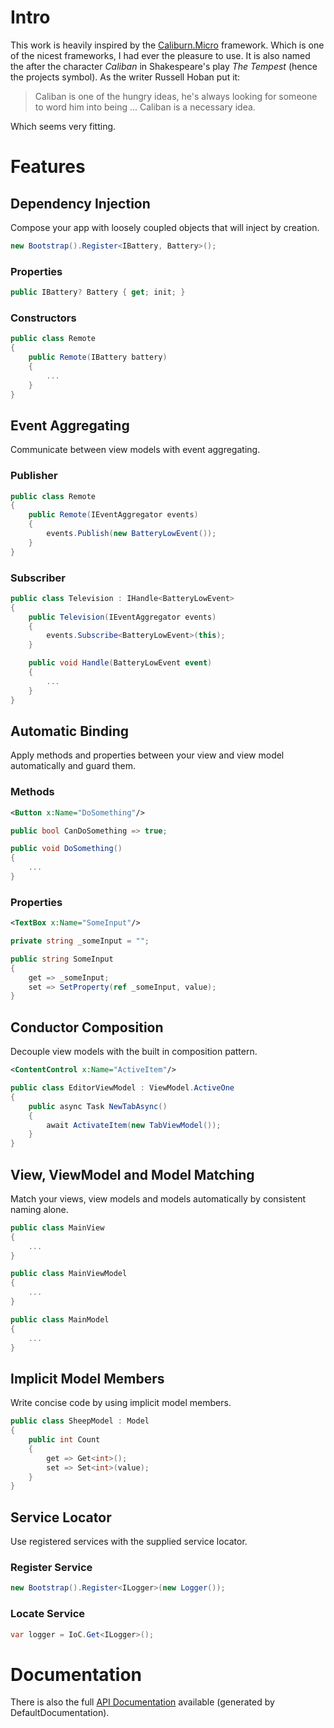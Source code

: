 # Intro
This work is heavily inspired by the [Caliburn.Micro](https://caliburnmicro.com) framework. Which is one of the nicest frameworks, I had ever the pleasure to use. It is also named the after the character *Caliban* in Shakespeare's play *The Tempest* (hence the projects symbol). As the writer Russell Hoban put it:

> Caliban is one of the hungry ideas, he's always looking for someone to word him into being ... Caliban is a necessary idea.

Which seems very fitting.

# Features

## Dependency Injection
Compose your app with loosely coupled objects that will inject by creation.

```cs
new Bootstrap().Register<IBattery, Battery>();
```

### Properties
```cs
public IBattery? Battery { get; init; }
```

### Constructors
```cs
public class Remote
{
    public Remote(IBattery battery)
    {
        ...
    }
}
```

## Event Aggregating
Communicate between view models with event aggregating.

### Publisher
```cs
public class Remote
{
    public Remote(IEventAggregator events)
    {
        events.Publish(new BatteryLowEvent());
    }
}
```

### Subscriber
```cs
public class Television : IHandle<BatteryLowEvent>
{
    public Television(IEventAggregator events)
    {
        events.Subscribe<BatteryLowEvent>(this);
    }

    public void Handle(BatteryLowEvent event)
    {
        ...
    }
}
```

## Automatic Binding
Apply methods and properties between your view and view model automatically and guard them.

### Methods
```xml
<Button x:Name="DoSomething"/>
```

```cs
public bool CanDoSomething => true;

public void DoSomething()
{
    ...
}
```

### Properties
```xml
<TextBox x:Name="SomeInput"/>
```

```cs
private string _someInput = "";

public string SomeInput
{
    get => _someInput;
    set => SetProperty(ref _someInput, value);
}
```

## Conductor Composition
Decouple view models with the built in composition pattern.

```xml
<ContentControl x:Name="ActiveItem"/>
```

```cs
public class EditorViewModel : ViewModel.ActiveOne
{
    public async Task NewTabAsync()
    {
        await ActivateItem(new TabViewModel());
    }
}
```

## View, ViewModel and Model Matching
Match your views, view models and models automatically by consistent naming alone.

```cs
public class MainView
{
    ...
}
```

```cs
public class MainViewModel
{
    ...
}
```

```cs
public class MainModel
{
    ...
}
```

## Implicit Model Members
Write concise code by using implicit model members.

```cs
public class SheepModel : Model
{
    public int Count
    {
        get => Get<int>();
        set => Set<int>(value);
    }
}
```

## Service Locator
Use registered services with the supplied service locator.

### Register Service
```cs
new Bootstrap().Register<ILogger>(new Logger());
```

### Locate Service
```cs
var logger = IoC.Get<ILogger>();
```

# Documentation
There is also the full [API Documentation](api/index.md) available (generated by DefaultDocumentation).